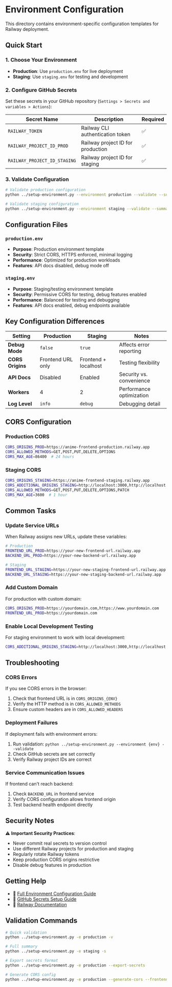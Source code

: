 # Environment Configuration

This directory contains environment-specific configuration templates for Railway deployment.

## Quick Start

### 1. Choose Your Environment
- **Production**: Use `production.env` for live deployment
- **Staging**: Use `staging.env` for testing and development

### 2. Configure GitHub Secrets
Set these secrets in your GitHub repository (`Settings > Secrets and variables > Actions`):

| Secret Name | Description | Required |
|-------------|-------------|----------|
| `RAILWAY_TOKEN` | Railway CLI authentication token | ✅ |
| `RAILWAY_PROJECT_ID_PROD` | Railway project ID for production | ✅ |
| `RAILWAY_PROJECT_ID_STAGING` | Railway project ID for staging | ✅ |

### 3. Validate Configuration
```bash
# Validate production configuration
python ../setup-environment.py --environment production --validate --summary

# Validate staging configuration  
python ../setup-environment.py --environment staging --validate --summary
```

## Configuration Files

### `production.env`
- **Purpose**: Production environment template
- **Security**: Strict CORS, HTTPS enforced, minimal logging
- **Performance**: Optimized for production workloads
- **Features**: API docs disabled, debug mode off

### `staging.env`
- **Purpose**: Staging/testing environment template
- **Security**: Permissive CORS for testing, debug features enabled
- **Performance**: Balanced for testing and debugging
- **Features**: API docs enabled, debug endpoints available

## Key Configuration Differences

| Setting | Production | Staging | Notes |
|---------|------------|---------|-------|
| **Debug Mode** | `false` | `true` | Affects error reporting |
| **CORS Origins** | Frontend URL only | Frontend + localhost | Testing flexibility |
| **API Docs** | Disabled | Enabled | Security vs. convenience |
| **Workers** | 4 | 2 | Performance optimization |
| **Log Level** | `info` | `debug` | Debugging detail |

## CORS Configuration

### Production CORS
```bash
CORS_ORIGINS_PROD=https://anime-frontend-production.railway.app
CORS_ALLOWED_METHODS=GET,POST,PUT,DELETE,OPTIONS
CORS_MAX_AGE=86400  # 24 hours
```

### Staging CORS
```bash
CORS_ORIGINS_STAGING=https://anime-frontend-staging.railway.app
CORS_ADDITIONAL_ORIGINS_STAGING=http://localhost:3000,http://localhost:8080
CORS_ALLOWED_METHODS=GET,POST,PUT,DELETE,OPTIONS,PATCH
CORS_MAX_AGE=3600  # 1 hour
```

## Common Tasks

### Update Service URLs
When Railway assigns new URLs, update these variables:
```bash
# Production
FRONTEND_URL_PROD=https://your-new-frontend-url.railway.app
BACKEND_URL_PROD=https://your-new-backend-url.railway.app

# Staging
FRONTEND_URL_STAGING=https://your-new-staging-frontend-url.railway.app
BACKEND_URL_STAGING=https://your-new-staging-backend-url.railway.app
```

### Add Custom Domain
For production with custom domain:
```bash
CORS_ORIGINS_PROD=https://yourdomain.com,https://www.yourdomain.com
FRONTEND_URL_PROD=https://yourdomain.com
```

### Enable Local Development Testing
For staging environment to work with local development:
```bash
CORS_ADDITIONAL_ORIGINS_STAGING=http://localhost:3000,http://localhost:8080,http://127.0.0.1:3000,http://127.0.0.1:8080
```

## Troubleshooting

### CORS Errors
If you see CORS errors in the browser:
1. Check that frontend URL is in `CORS_ORIGINS_{ENV}`
2. Verify the HTTP method is in `CORS_ALLOWED_METHODS`
3. Ensure custom headers are in `CORS_ALLOWED_HEADERS`

### Deployment Failures
If deployment fails with environment errors:
1. Run validation: `python ../setup-environment.py --environment {env} --validate`
2. Check GitHub secrets are set correctly
3. Verify Railway project IDs are correct

### Service Communication Issues
If frontend can't reach backend:
1. Check `BACKEND_URL` in frontend service
2. Verify CORS configuration allows frontend origin
3. Test backend health endpoint directly

## Security Notes

⚠️ **Important Security Practices**:
- Never commit real secrets to version control
- Use different Railway projects for production and staging
- Regularly rotate Railway tokens
- Keep production CORS origins restrictive
- Disable debug features in production

## Getting Help

- 📖 [Full Environment Configuration Guide](../../docs/environment-configuration.md)
- 🔐 [GitHub Secrets Setup Guide](../../docs/github-secrets-setup.md)
- 🚂 [Railway Documentation](https://docs.railway.app/)

## Validation Commands

```bash
# Quick validation
python ../setup-environment.py -e production -v

# Full summary
python ../setup-environment.py -e staging -s

# Export secrets format
python ../setup-environment.py -e production --export-secrets

# Generate CORS config
python ../setup-environment.py -e production --generate-cors --frontend-url https://myapp.com
```